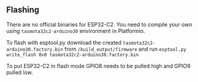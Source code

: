 ## Flashing 

<!-- Flash using [Tasmota Web Installer](https://tasmota.github.io/install/) and select Tasmota ESP32-C3 option. -->

There are no official binaries for ESP32-C2. You need to compile your own using `tasmota32c2-arduino30` environment in Platformio.

To flash with esptool.py download the created `tasmota32c2-arduino30.factory.bin` from `/build_output/firmware` and run `esptool.py write_flash 0x0 tasmota32c2-arduino30.factory.bin`

To put ESP32-C2 in flash mode GPIO8 needs to be pulled high and GPIO9 pulled low.
